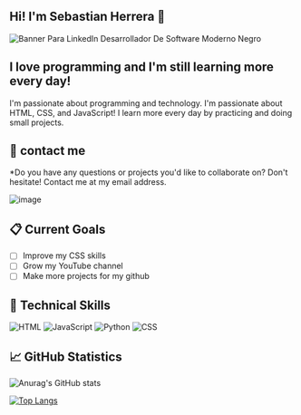 ## Hi! I'm Sebastian Herrera 👋


![Banner Para LinkedIn Desarrollador De Software Moderno Negro](https://github.com/user-attachments/assets/98b50283-1709-4b49-b235-be36b046ef42)

## I love programming and I'm still learning more every day!

I'm passionate about programming and technology. I'm passionate about HTML, CSS, and JavaScript! I learn more every day by practicing and doing small projects.


## 📩 contact me

*Do you have any questions or projects you'd like to collaborate on? Don't hesitate! Contact me at my email address.

![image]({BadgeURLHere})

## 📋 Current Goals

- [ ] Improve my CSS skills
- [ ] Grow my YouTube channel
- [ ] Make more projects for my github

## 💼 Technical Skills

![HTML](https://img.shields.io/badge/HTML5-E34F26?style=for-the-badge&logo=html5&logoColor=white) ![JavaScript](https://img.shields.io/badge/JavaScript-323330?style=for-the-badge&logo=javascript&logoColor=F7DF1E) ![Python](https://img.shields.io/badge/Python-FFD43B?style=for-the-badge&logo=python&logoColor=blue) ![CSS](https://img.shields.io/badge/CSS3-1572B6?style=for-the-badge&logo=css3&logoColor=white)

## 📈 GitHub Statistics

![Anurag's GitHub stats](https://github-readme-stats.vercel.app/api?username=JuniorCode&show_icons=true)

[![Top Langs](https://github-readme-stats.vercel.app/api/top-langs/?username=JuniorCode&layout=compact&theme=tokyonight)](https://github.com/Lagaress/github-readme-stats)
